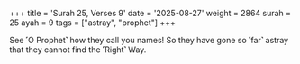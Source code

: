 +++
title = 'Surah 25, Verses 9'
date = '2025-08-27'
weight = 2864
surah = 25
ayah = 9
tags = ["astray", "prophet"]
+++

See ˹O Prophet˺ how they call you names! So they have gone so ˹far˺ astray that they cannot find the ˹Right˺ Way.